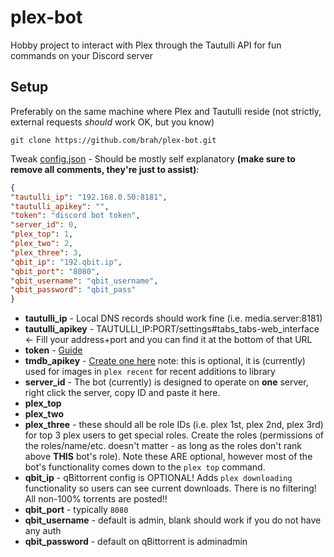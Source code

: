 # plex-bot
Hobby project to interact with Plex through the Tautulli API for fun commands on your Discord server

## Setup

Preferably on the same machine where Plex and Tautulli reside (not strictly, external requests *should* work OK, but you know)

`git clone https://github.com/brah/plex-bot.git`

Tweak [config.json](https://github.com/brah/plex-bot/blob/main/config.json) - Should be mostly self explanatory **(make sure to remove all comments, they're just to assist)**:

```json
{
"tautulli_ip": "192.168.0.50:8181",
"tautulli_apikey": "",
"token": "discord bot token",
"server_id": 0,
"plex_top": 1,
"plex_two": 2,
"plex_three": 3,
"qbit_ip": "192.qbit.ip",
"qbit_port": "8080",
"qbit_username": "qbit_username",
"qbit_password": "qbit_pass"
}
```

- **tautulli_ip** - Local DNS records should work fine (i.e. media.server:8181)
- **tautulli_apikey** - TAUTULLI_IP:PORT/settings#tabs_tabs-web_interface <- Fill your address+port and you can find it at the bottom of that URL
- **token** - [Guide](https://www.writebots.com/discord-bot-token/)
- **tmdb_apikey** - [Create one here](https://www.themoviedb.org/settings/api) note: this is optional, it is (currently) used for images in `plex recent` for recent additions to library
- **server_id** - The bot (currently) is designed to operate on **one** server, right click the server, copy ID and paste it here.
- **plex_top**
- **plex_two**
- **plex_three** - these should all be role IDs (i.e. plex 1st, plex 2nd, plex 3rd) for top 3 plex users to get special roles. Create the roles (permissions of the roles/name/etc. doesn't matter - as long as the roles don't rank above **THIS** bot's role). Note these ARE optional, however most of the bot's functionality comes down to the `plex top` command.
- **qbit_ip** - qBittorrent config is OPTIONAL! Adds `plex downloading` functionality so users can see current downloads. There is no filtering! All non-100% torrents are posted!!
- **qbit_port** - typically `8080`
- **qbit_username** - default is admin, blank should work if you do not have any auth
- **qbit_password** - default on qBittorrent is adminadmin
